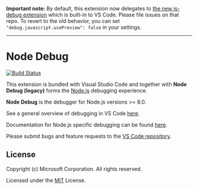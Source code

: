 **Important note:** By default, this extension now delegates to [the new js-debug extension](http://github.com/microsoft/vscode-js-debug) which is built-in to VS Code. Please file issues on that repo. To revert to the old behavior, you can set `"debug.javascript.usePreview": false` in your settings.

---

# Node Debug
[![Build Status](https://vscode.visualstudio.com/_apis/public/build/definitions/d3aa0b57-eb08-43b8-9aec-0c0a0d5d5ad0/8/badge)](https://vscode.visualstudio.com/vscode-node-debug2/_build/index?definitionId=8)

This extension is bundled with Visual Studio Code and together with **Node Debug (legacy)** forms the [Node.js](https://nodejs.org) debugging experience.

**Node Debug** is the debugger for Node.js versions >= 8.0.

See a general overview of debugging in VS Code [here](https://code.visualstudio.com/docs/editor/debugging).

Documentation for Node.js specific debugging can be found [here](https://code.visualstudio.com/docs/nodejs/nodejs-debugging).

Please submit bugs and feature requests to the [VS Code repository](https://github.com/microsoft/vscode/issues).


## License

Copyright (c) Microsoft Corporation. All rights reserved.

Licensed under the [MIT](https://github.com/Microsoft/vscode-node-debug2/blob/master/LICENSE.txt) License.
